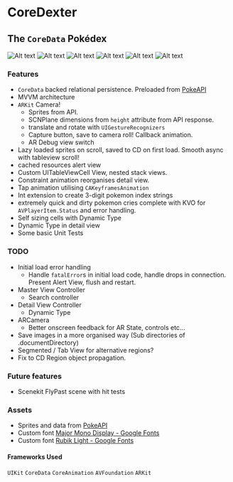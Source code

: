 #  CoreDexter
## The `CoreData` Pokédex

![Alt text](/shots/UNADJUSTEDNONRAW_thumb_7e78.jpg?raw=true "Screenshot")
![Alt text](/shots/UNADJUSTEDNONRAW_thumb_7e67.jpg?raw=true "Screenshot")
![Alt text](/shots/UNADJUSTEDNONRAW_thumb_7e77.jpg?raw=true "Screenshot")
![Alt text](/shots/UNADJUSTEDNONRAW_thumb_7e6b.jpg?raw=true "Screenshot")
![Alt text](/shots/UNADJUSTEDNONRAW_thumb_7e68.jpg?raw=true "Screenshot")
![Alt text](/shots/UNADJUSTEDNONRAW_thumb_7e6a.jpg?raw=true "Screenshot")

### Features
* `CoreData` backed relational persistence. Preloaded from [PokeAPI](https://pokeapi.co)
* MVVM architecture
* `ARKit` Camera!
    * Sprites from API.
    * SCNPlane dimensions from `height` attribute from API response.
    * translate and rotate with `UIGestureRecognizers`
    * Capture button, save to camera roll! Callback animation.
    * AR Debug view switch
* Lazy loaded sprites on scroll, saved to CD on first load. Smooth async with tableview scroll!
* cached resources alert view
* Custom UITableViewCell View, nested stack views.
* Constraint animation reorganises detail view.
* Tap animation utilising `CAKeyframesAnimation`
* Int extension to create 3-digit pokemon index strings
* extremely quick and dirty pokemon cries complete with KVO for `AVPlayerItem.Status` and error handling.
* Self sizing cells with Dynamic Type
* Dynamic Type in detail view
* Some basic Unit Tests

### TODO
* Initial load error handling
    * Handle `fatalError`s in initial load code, handle drops in connection. Present Alert View, flush and restart.
* Master View Controller
    * Search controller
* Detail View Controller
    * Dynamic Type
* ARCamera
    * Better onscreen feedback for AR State, controls etc...
* Save images in a more organised way (Sub directories of .documentDirectory)
* Segmented / Tab View for alternative regions?
* Fix to CD Region object propagation.

### Future features
* Scenekit FlyPast scene with hit tests

### Assets
* Sprites and data from [PokeAPI](https://pokeapi.co)
* Custom font [Major Mono Display - Google Fonts](https://fonts.google.com/specimen/Major+Mono+Display)
* Custom font [Rubik Light - Google Fonts](https://fonts.google.com/specimen/Rubik)

#### Frameworks Used
`UIKit` `CoreData` `CoreAnimation` `AVFoundation` `ARKit`
